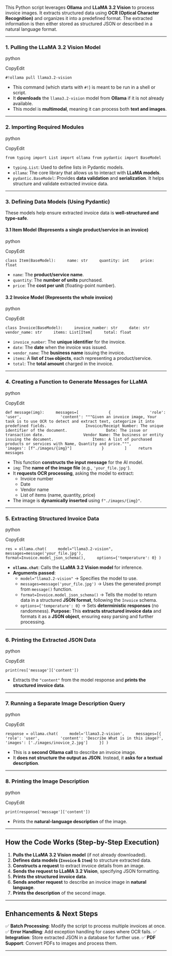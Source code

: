 This Python script leverages **Ollama** and **LLaMA 3.2 Vision** to process invoice images. It extracts structured data using **OCR (Optical Character Recognition)** and organizes it into a predefined format. The extracted information is then either stored as structured JSON or described in a natural language format.

* * *

### **1\. Pulling the LLaMA 3.2 Vision Model**

python

CopyEdit

`#!ollama pull llama3.2-vision`

-   This command (which starts with `#!`) is meant to be run in a shell or script.
-   It **downloads** the `llama3.2-vision` model from **Ollama** if it is not already available.
-   This model is **multimodal**, meaning it can process both **text and images**.
* * *

### **2\. Importing Required Modules**

python

CopyEdit

`from typing import List import ollama from pydantic import BaseModel`

-   `typing.List`: Used to define lists in Pydantic models.
-   `ollama`: The core library that allows us to interact with **LLaMA models**.
-   `pydantic.BaseModel`: Provides **data validation** and **serialization**. It helps structure and validate extracted invoice data.
* * *

### **3\. Defining Data Models (Using Pydantic)**

These models help ensure extracted invoice data is **well-structured and type-safe**.

#### **3.1 Item Model (Represents a single product/service in an invoice)**

python

CopyEdit

`class Item(BaseModel):     name: str     quantity: int     price: float`

-   `name`: The **product/service name**.
-   `quantity`: The **number of units** purchased.
-   `price`: The **cost per unit** (floating-point number).

#### **3.2 Invoice Model (Represents the whole invoice)**

python

CopyEdit

`class Invoice(BaseModel):     invoice_number: str     date: str     vendor_name: str     items: List[Item]     total: float`

-   `invoice_number`: The **unique identifier** for the invoice.
-   `date`: The **date** when the invoice was issued.
-   `vendor_name`: The **business name** issuing the invoice.
-   `items`: A **list of `Item` objects**, each representing a product/service.
-   `total`: The **total amount** charged in the invoice.
* * *

### **4\. Creating a Function to Generate Messages for LLaMA**

python

CopyEdit

`def message(img):     messages=[             {                 'role': 'user',                 'content': """Given an invoice image, Your task is to use OCR to detect and extract text, categorize it into predefined fields.                 Invoice/Receipt Number: The unique identifier of the document.                 Date: The issue or transaction date.                 Vendor Name: The business or entity issuing the document.                 Items: A list of purchased products or services with Name, Quantity and price.""",                 'images': [f"./images/{img}"]             }         ]     return messages`

-   This function **constructs the input message** for the AI model.
-   `img`: The **name of the image file** (e.g., `'your_file.jpg'`).
-   It **requests OCR processing**, asking the model to extract:
    -   Invoice number
    -   Date
    -   Vendor name
    -   List of items (name, quantity, price)
-   The image is **dynamically inserted** using `f"./images/{img}"`.
* * *

### **5\. Extracting Structured Invoice Data**

python

CopyEdit

`res = ollama.chat(     model="llama3.2-vision",     messages=message('your_file.jpg'),     format=Invoice.model_json_schema(),     options={'temperature': 0} )`

-   **`ollama.chat`**: Calls the **LLaMA 3.2 Vision model** for inference.
-   **Arguments passed**:
    -   `model="llama3.2-vision"` → Specifies the model to use.
    -   `messages=message('your_file.jpg')` → Uses the generated prompt from `message()` function.
    -   `format=Invoice.model_json_schema()` → Tells the model to return data in a structured **JSON format**, following the `Invoice` schema.
    -   `options={'temperature': 0}` → Sets **deterministic responses** (no randomness).
**Purpose:**
This **extracts structured invoice data** and formats it as a **JSON object**, ensuring easy parsing and further processing.

* * *

### **6\. Printing the Extracted JSON Data**

python

CopyEdit

`print(res['message']['content'])`

-   Extracts the `"content"` from the model response and **prints the structured invoice data**.
* * *

### **7\. Running a Separate Image Description Query**

python

CopyEdit

`response = ollama.chat(     model='llama3.2-vision',     messages=[{         'role': 'user',         'content': 'Describe What is in this image?',         'images': ['./images/inovice_2.jpg']     }] )`

-   This is a **second Ollama call** to describe an invoice image.
-   It **does not structure the output as JSON**. Instead, it **asks for a textual description**.
* * *

### **8\. Printing the Image Description**

python

CopyEdit

`print(response['message']['content'])`

-   Prints the **natural-language description** of the image.
* * *

## **How the Code Works (Step-by-Step Execution)**

1.  **Pulls the LLaMA 3.2 Vision model** (if not already downloaded).
2.  **Defines data models (`Invoice` & `Item`)** to structure extracted data.
3.  **Constructs a request** to extract invoice details from an image.
4.  **Sends the request to LLaMA 3.2 Vision**, specifying JSON formatting.
5.  **Prints the structured invoice data**.
6.  **Sends another request** to describe an invoice image in **natural language**.
7.  **Prints the description** of the second image.
* * *

## **Enhancements & Next Steps**

✅ **Batch Processing**: Modify the script to process multiple invoices at once.
✅ **Error Handling**: Add exception handling for cases where OCR fails.
✅ **Integration**: Store extracted JSON in a database for further use.
✅ **PDF Support**: Convert PDFs to images and process them.

* * *
